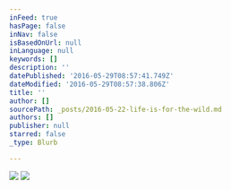 ```yaml
---
inFeed: true
hasPage: false
inNav: false
isBasedOnUrl: null
inLanguage: null
keywords: []
description: ''
datePublished: '2016-05-29T08:57:41.749Z'
dateModified: '2016-05-29T08:57:38.806Z'
title: ''
author: []
sourcePath: _posts/2016-05-22-life-is-for-the-wild.md
authors: []
publisher: null
starred: false
_type: Blurb

---
```

![](https://the-grid-user-content.s3-us-west-2.amazonaws.com/0f51a735-b965-47e2-ac67-bc7179488ed7.jpg)
![](https://the-grid-user-content.s3-us-west-2.amazonaws.com/e1d16490-44f2-4795-9c31-30746b41062e.jpg)